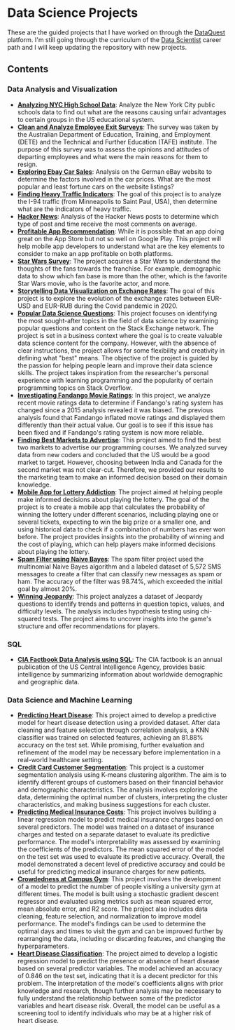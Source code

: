 # Data Science Projects

These are the guided projects that I have worked on through the [DataQuest](https://www.dataquest.io/) platform. I'm still going through the curriculum of the [Data Scientist](https://www.dataquest.io/path/data-scientist/) career path and I will keep updating the repository with new projects.

## Contents

### Data Analysis and Visualization
  
- [**Analyzing NYC High School Data**](https://github.com/MuhammadAwon/datascience-projects/tree/main/Projects/analyzing-nyc-high-school-data): Analyze the New York City public schools data to find out what are the reasons causing unfair advantages to certain groups in the US educational system.
- [**Clean and  Analyze Employee Exit Surveys**](https://github.com/MuhammadAwon/datascience-projects/tree/main/Projects/clean-and-analyze-employee-exit-surveys): The survey was taken by the Australian Department of Education, Training, and Employment (DETE) and the Technical and Further Education (TAFE) institute. The purpose of this survey was to assess the opinions and attitudes of departing employees and what were the main reasons for them to resign.
- [**Exploring Ebay Car Sales**](https://github.com/MuhammadAwon/datascience-projects/tree/main/Projects/exploring-ebay-car-sales): Analysis on the German eBay website to determine the factors involved in the car prices. What are the most popular and least fortune cars on the website listings?
- [**Finding Heavy Traffic Indicators**](https://github.com/MuhammadAwon/datascience-projects/tree/main/Projects/finding-heavy-traffic-indicators): The goal of this project is to analyze the I-94 traffic (from Minneapolis to Saint Paul, USA), then determine what are the indicators of heavy traffic.
- [**Hacker News**](https://github.com/MuhammadAwon/datascience-projects/tree/main/Projects/hacker-news): Analysis of the Hacker News posts to determine which type of post and time receive the most comments on average.
- [**Profitable App Recommendation**](https://github.com/MuhammadAwon/datascience-projects/tree/main/Projects/profitable-app-recommendation): While it is possible that an app doing great on the App Store but not so well on Google Play. This project will help mobile app developers to understand what are the key elements to consider to make an app profitable on both platforms.
- [**Star Wars Survey**](https://github.com/MuhammadAwon/datascience-projects/tree/main/Projects/star-wars): The project acquires a Star Wars to understand the thoughts of the fans towards the franchise. For example, demographic data to show which fan base is more than the other, which is the favorite Star Wars movie, who is the favorite actor, and more.
- [**Storytelling Data Visualization on Exchange Rates**](https://github.com/MuhammadAwon/datascience-projects/tree/main/Projects/storytelling-data-visualization-on-exchange-rates): The goal of this project is to explore the evolution of the exchange rates between EUR-USD and EUR-RUB during the Covid pandemic in 2020.
- [**Popular Data Science Questions**](https://github.com/MuhammadAwon/datascience-projects/tree/main/Projects/popular-data-science-questions): This project focuses on identifying the most sought-after topics in the field of data science by examining popular questions and content on the Stack Exchange network. The project is set in a business context where the goal is to create valuable data science content for the company. However, with the absence of clear instructions, the project allows for some flexibility and creativity in defining what "best" means. The objective of the project is guided by the passion for helping people learn and improve their data science skills. The project takes inspiration from the researcher's personal experience with learning programming and the popularity of certain programming topics on Stack Overflow.
- [**Investigating Fandango Movie Ratings**](https://github.com/MuhammadAwon/datascience-projects/tree/main/Projects/fandango-movie-ratings): In this project, we analyze recent movie ratings data to determine if Fandango's rating system has changed since a 2015 analysis revealed it was biased. The previous analysis found that Fandango inflated movie ratings and displayed them differently than their actual value. Our goal is to see if this issue has been fixed and if Fandango's rating system is now more reliable.
- [**Finding Best Markets to Advertise**](https://github.com/MuhammadAwon/datascience-projects/tree/main/Projects/finding-best-markets-to-advertise): This project aimed to find the best two markets to advertise our programming courses. We analyzed survey data from new coders and concluded that the US would be a good market to target. However, choosing between India and Canada for the second market was not clear-cut. Therefore, we provided our results to the marketing team to make an informed decision based on their domain knowledge.
- [**Mobile App for Lottery Addiction**](https://github.com/MuhammadAwon/datascience-projects/tree/main/Projects/mobile-app-lottery-addiction): The project aimed at helping people make informed decisions about playing the lottery. The goal of the project is to create a mobile app that calculates the probability of winning the lottery under different scenarios, including playing one or several tickets, expecting to win the big prize or a smaller one, and using historical data to check if a combination of numbers has ever won before. The project provides insights into the probability of winning and the cost of playing, which can help players make informed decisions about playing the lottery.
- [**Spam Filter using Naive Bayes**](https://github.com/MuhammadAwon/datascience-projects/tree/main/Projects/spam-filter): The spam filter project used the multinomial Naive Bayes algorithm and a labeled dataset of 5,572 SMS messages to create a filter that can classify new messages as spam or ham. The accuracy of the filter was 98.74%, which exceeded the initial goal by almost 20%.
- [**Winning Jeopardy**](https://github.com/MuhammadAwon/datascience-projects/tree/main/Projects/winning-jeopardy): This project analyzes a dataset of Jeopardy questions to identify trends and patterns in question topics, values, and difficulty levels. The analysis includes hypothesis testing using chi-squared tests. The project aims to uncover insights into the game's structure and offer recommendations for players.

### SQL

- [**CIA Factbook Data Analysis using SQL**](https://github.com/MuhammadAwon/datascience-projects/tree/main/Projects/cia-factbook-data-analysis-using-sql): The CIA factbook is an annual publication of the US Central Intelligence Agency, provides basic intelligence by summarizing information about worldwide demographic and geographic data.

### Data Science and Machine Learning

- [**Predicting Heart Disease**](https://github.com/MuhammadAwon/datascience-projects/tree/main/Projects/predicting-heart-disease): This project aimed to develop a predictive model for heart disease detection using a provided dataset. After data cleaning and feature selection through correlation analysis, a KNN classifier was trained on selected features, achieving an 81.88% accuracy on the test set. While promising, further evaluation and refinement of the model may be necessary before implementation in a real-world healthcare setting.
- [**Credit Card Customer Segmentation**](https://github.com/MuhammadAwon/datascience-projects/tree/main/Projects/credit-card-customer-segmentation): This project is a customer segmentation analysis using K-means clustering algorithm. The aim is to identify different groups of customers based on their financial behavior and demographic characteristics. The analysis involves exploring the data, determining the optimal number of clusters, interpreting the cluster characteristics, and making business suggestions for each cluster.
- [**Predicting Medical Insurance Costs**](https://github.com/MuhammadAwon/datascience-projects/tree/main/Projects/predicting-insurance-costs): This project involves building a linear regression model to predict medical insurance charges based on several predictors. The model was trained on a dataset of insurance charges and tested on a separate dataset to evaluate its predictive performance. The model's interpretability was assessed by examining the coefficients of the predictors. The mean squared error of the model on the test set was used to evaluate its predictive accuracy. Overall, the model demonstrated a decent level of predictive accuracy and could be useful for predicting medical insurance charges for new patients.
- [**Crowdedness at Campus Gym**](https://github.com/MuhammadAwon/datascience-projects/tree/main/Projects/predicting-crowdedness-at-campus-gym): This project involves the development of a model to predict the number of people visiting a university gym at different times. The model is built using a stochastic gradient descent regressor and evaluated using metrics such as mean squared error, mean absolute error, and R2 score. The project also includes data cleaning, feature selection, and normalization to improve model performance. The model's findings can be used to determine the optimal days and times to visit the gym and can be improved further by rearranging the data, including or discarding features, and changing the hyperparameters.
- [**Heart Disease Classification**](https://github.com/MuhammadAwon/datascience-projects/tree/main/Projects/classifying-heart-disease): The project aimed to develop a logistic regression model to predict the presence or absence of heart disease based on several predictor variables. The model achieved an accuracy of 0.846 on the test set, indicating that it is a decent predictor for this problem. The interpretation of the model's coefficients aligns with prior knowledge and research, though further analysis may be necessary to fully understand the relationship between some of the predictor variables and heart disease risk. Overall, the model can be useful as a screening tool to identify individuals who may be at a higher risk of heart disease.